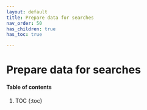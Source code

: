```yaml
---
layout: default
title: Prepare data for searches
nav_order: 50
has_children: true
has_toc: true

---
```


# Prepare data for searches

#### Table of contents
1. TOC
{:toc}